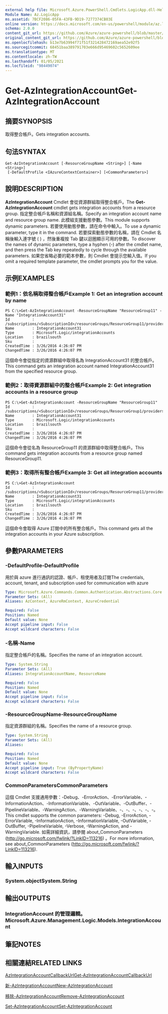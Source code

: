```yaml
---
external help file: Microsoft.Azure.PowerShell.Cmdlets.LogicApp.dll-Help.xml
Module Name: Az.LogicApp
ms.assetid: 7BCF2086-05FA-43FB-9D19-7277374CB03E
online version: https://docs.microsoft.com/en-us/powershell/module/az.logicapp/get-azintegrationaccount
schema: 2.0.0
content_git_url: https://github.com/Azure/azure-powershell/blob/master/src/LogicApp/LogicApp/help/Get-AzIntegrationAccount.md
original_content_git_url: https://github.com/Azure/azure-powershell/blob/master/src/LogicApp/LogicApp/help/Get-AzIntegrationAccount.md
ms.openlocfilehash: b13e7b63994f71f51f321428472169aea52e92f5
ms.sourcegitcommit: 68451baa389791703e666d95469602c5652609ee
ms.translationtype: MT
ms.contentlocale: zh-TW
ms.lasthandoff: 01/05/2021
ms.locfileid: "98449074"
---
```

# <span data-ttu-id="62729-101">Get-AzIntegrationAccount</span><span class="sxs-lookup"><span data-stu-id="62729-101">Get-AzIntegrationAccount</span></span>

## <span data-ttu-id="62729-102">摘要</span><span class="sxs-lookup"><span data-stu-id="62729-102">SYNOPSIS</span></span>
<span data-ttu-id="62729-103">取得整合帳戶。</span><span class="sxs-lookup"><span data-stu-id="62729-103">Gets integration accounts.</span></span>

## <span data-ttu-id="62729-104">句法</span><span class="sxs-lookup"><span data-stu-id="62729-104">SYNTAX</span></span>

```
Get-AzIntegrationAccount [-ResourceGroupName <String>] [-Name <String>]
 [-DefaultProfile <IAzureContextContainer>] [<CommonParameters>]
```

## <span data-ttu-id="62729-105">說明</span><span class="sxs-lookup"><span data-stu-id="62729-105">DESCRIPTION</span></span>
<span data-ttu-id="62729-106">**AzIntegrationAccount** Cmdlet 會從資源群組取得整合帳戶。</span><span class="sxs-lookup"><span data-stu-id="62729-106">The **Get-AzIntegrationAccount** cmdlet gets integration accounts from a resource group.</span></span> <span data-ttu-id="62729-107">指定整合帳戶名稱和資源組名稱。</span><span class="sxs-lookup"><span data-stu-id="62729-107">Specify an integration account name and resource group name.</span></span>
<span data-ttu-id="62729-108">此模組支援動態參數。</span><span class="sxs-lookup"><span data-stu-id="62729-108">This module supports dynamic parameters.</span></span>
<span data-ttu-id="62729-109">若要使用動態參數，請在命令中輸入。</span><span class="sxs-lookup"><span data-stu-id="62729-109">To use a dynamic parameter, type it in the command.</span></span>
<span data-ttu-id="62729-110">若要探索動態參數的名稱，請在 Cmdlet 名稱後輸入連字號 ( ) ，然後重複按 Tab 鍵以迴圈顯示可用的參數。</span><span class="sxs-lookup"><span data-stu-id="62729-110">To discover the names of dynamic parameters, type a hyphen (-) after the cmdlet name, and then press the Tab key repeatedly to cycle through the available parameters.</span></span>
<span data-ttu-id="62729-111">如果您省略必要的範本參數，則 Cmdlet 會提示您輸入值。</span><span class="sxs-lookup"><span data-stu-id="62729-111">If you omit a required template parameter, the cmdlet prompts you for the value.</span></span>

## <span data-ttu-id="62729-112">示例</span><span class="sxs-lookup"><span data-stu-id="62729-112">EXAMPLES</span></span>

### <span data-ttu-id="62729-113">範例1：依名稱取得整合帳戶</span><span class="sxs-lookup"><span data-stu-id="62729-113">Example 1: Get an integration account by name</span></span>
```
PS C:\>Get-AzIntegrationAccount -ResourceGroupName "ResourceGroup11" -Name "IntegrationAccount31"
Id          : /subscriptions/<SubscriptionId>/resourceGroups/ResourceGroup11/providers/Microsoft.Logic/integrationAccounts/IntegrationAccount31
Name        : IntegrationAccount31
Type        : Microsoft.Logic/integrationAccounts
Location    : brazilsouth
Sku         : 
CreatedTime : 3/26/2016 4:26:07 PM
ChangedTime : 3/26/2016 4:26:07 PM
```

<span data-ttu-id="62729-114">這個命令會從指定的資源群組中取得名為 IntegrationAccount31 的整合帳戶。</span><span class="sxs-lookup"><span data-stu-id="62729-114">This command gets an integration account named IntegrationAccount31 from the specified resource group.</span></span>

### <span data-ttu-id="62729-115">範例2：取得資源群組中的整合帳戶</span><span class="sxs-lookup"><span data-stu-id="62729-115">Example 2: Get integration accounts in a resource group</span></span>
```
PS C:\>Get-AzIntegrationAccount -ResourceGroupName "ResourceGroup11"
Id          : /subscriptions/<SubscriptionId>/resourceGroups/ResourceGroup1/providers/Microsoft.Logic/integrationAccounts/IntegrationAccount31
Name        : IntegrationAccount31
Type        : Microsoft.Logic/integrationAccounts
Location    : brazilsouth
Sku         : 
CreatedTime : 3/26/2016 4:26:07 PM
ChangedTime : 3/26/2016 4:26:07 PM
```

<span data-ttu-id="62729-116">這個命令會從名為 ResourceGroup11 的資源群組中取得整合帳戶。</span><span class="sxs-lookup"><span data-stu-id="62729-116">This command gets integration accounts from a resource group named ResourceGroup11.</span></span>

### <span data-ttu-id="62729-117">範例3：取得所有整合帳戶</span><span class="sxs-lookup"><span data-stu-id="62729-117">Example 3: Get all integration accounts</span></span>
```
PS C:\>Get-AzIntegrationAccount
Id          : /subscriptions/<SubscriptionId>/resourceGroups/ResourceGroup11/providers/Microsoft.Logic/integrationAccounts/IntegrationAccount31
Name        : IntegrationAccount31
Type        : Microsoft.Logic/integrationAccounts
Location    : brazilsouth
Sku         : 
CreatedTime : 3/26/2016 4:26:07 PM
ChangedTime : 3/26/2016 4:26:07 PM
```

<span data-ttu-id="62729-118">這個命令會取得 Azure 訂閱中的所有整合帳戶。</span><span class="sxs-lookup"><span data-stu-id="62729-118">This command gets all the integration accounts in your Azure subscription.</span></span>

## <span data-ttu-id="62729-119">參數</span><span class="sxs-lookup"><span data-stu-id="62729-119">PARAMETERS</span></span>

### <span data-ttu-id="62729-120">-DefaultProfile</span><span class="sxs-lookup"><span data-stu-id="62729-120">-DefaultProfile</span></span>
<span data-ttu-id="62729-121">用於與 azure 進行通訊的認證、帳戶、租使用者及訂閱</span><span class="sxs-lookup"><span data-stu-id="62729-121">The credentials, account, tenant, and subscription used for communication with azure</span></span>

```yaml
Type: Microsoft.Azure.Commands.Common.Authentication.Abstractions.Core.IAzureContextContainer
Parameter Sets: (All)
Aliases: AzContext, AzureRmContext, AzureCredential

Required: False
Position: Named
Default value: None
Accept pipeline input: False
Accept wildcard characters: False
```

### <span data-ttu-id="62729-122">-名稱</span><span class="sxs-lookup"><span data-stu-id="62729-122">-Name</span></span>
<span data-ttu-id="62729-123">指定整合帳戶的名稱。</span><span class="sxs-lookup"><span data-stu-id="62729-123">Specifies the name of an integration account.</span></span>

```yaml
Type: System.String
Parameter Sets: (All)
Aliases: IntegrationAccountName, ResourceName

Required: False
Position: Named
Default value: None
Accept pipeline input: False
Accept wildcard characters: False
```

### <span data-ttu-id="62729-124">-ResourceGroupName</span><span class="sxs-lookup"><span data-stu-id="62729-124">-ResourceGroupName</span></span>
<span data-ttu-id="62729-125">指定資源群組的名稱。</span><span class="sxs-lookup"><span data-stu-id="62729-125">Specifies the name of a resource group.</span></span>

```yaml
Type: System.String
Parameter Sets: (All)
Aliases:

Required: False
Position: Named
Default value: None
Accept pipeline input: True (ByPropertyName)
Accept wildcard characters: False
```

### <span data-ttu-id="62729-126">CommonParameters</span><span class="sxs-lookup"><span data-stu-id="62729-126">CommonParameters</span></span>
<span data-ttu-id="62729-127">這個 Cmdlet 支援通用參數：-Debug、-ErrorAction、-ErrorVariable、-InformationAction、-InformationVariable、-OutVariable、-OutBuffer、-PipelineVariable、-WarningAction、-WarningVariable、-、-、-、-、-、-。</span><span class="sxs-lookup"><span data-stu-id="62729-127">This cmdlet supports the common parameters: -Debug, -ErrorAction, -ErrorVariable, -InformationAction, -InformationVariable, -OutVariable, -OutBuffer, -PipelineVariable, -Verbose, -WarningAction, and -WarningVariable.</span></span> <span data-ttu-id="62729-128">如需詳細資訊，請參閱 about_CommonParameters (http://go.microsoft.com/fwlink/?LinkID=113216) 。</span><span class="sxs-lookup"><span data-stu-id="62729-128">For more information, see about_CommonParameters (http://go.microsoft.com/fwlink/?LinkID=113216).</span></span>

## <span data-ttu-id="62729-129">輸入</span><span class="sxs-lookup"><span data-stu-id="62729-129">INPUTS</span></span>

### <span data-ttu-id="62729-130">System.object</span><span class="sxs-lookup"><span data-stu-id="62729-130">System.String</span></span>

## <span data-ttu-id="62729-131">輸出</span><span class="sxs-lookup"><span data-stu-id="62729-131">OUTPUTS</span></span>

### <span data-ttu-id="62729-132">IntegrationAccount 的管理邏輯。</span><span class="sxs-lookup"><span data-stu-id="62729-132">Microsoft.Azure.Management.Logic.Models.IntegrationAccount</span></span>

## <span data-ttu-id="62729-133">筆記</span><span class="sxs-lookup"><span data-stu-id="62729-133">NOTES</span></span>

## <span data-ttu-id="62729-134">相關連結</span><span class="sxs-lookup"><span data-stu-id="62729-134">RELATED LINKS</span></span>

[<span data-ttu-id="62729-135">AzIntegrationAccountCallbackUrl</span><span class="sxs-lookup"><span data-stu-id="62729-135">Get-AzIntegrationAccountCallbackUrl</span></span>](./Get-AzIntegrationAccountCallbackUrl.md)

[<span data-ttu-id="62729-136">新-AzIntegrationAccount</span><span class="sxs-lookup"><span data-stu-id="62729-136">New-AzIntegrationAccount</span></span>](./New-AzIntegrationAccount.md)

[<span data-ttu-id="62729-137">移除-AzIntegrationAccount</span><span class="sxs-lookup"><span data-stu-id="62729-137">Remove-AzIntegrationAccount</span></span>](./Remove-AzIntegrationAccount.md)

[<span data-ttu-id="62729-138">Set-AzIntegrationAccount</span><span class="sxs-lookup"><span data-stu-id="62729-138">Set-AzIntegrationAccount</span></span>](./Set-AzIntegrationAccount.md)


